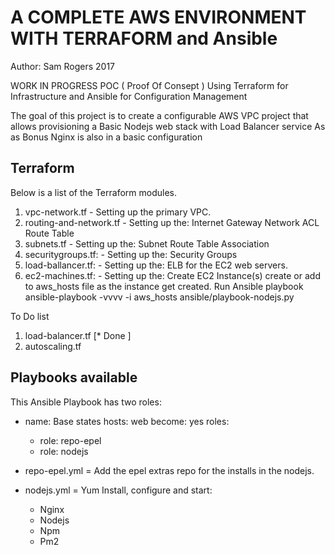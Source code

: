 # A COMPLETE AWS ENVIRONMENT WITH TERRAFORM and Ansible
Author: Sam Rogers
2017

WORK IN PROGRESS
POC ( Proof Of Consept ) Using Terraform for Infrastructure and Ansible for Configuration Management

The goal of this project is to  create a configurable AWS VPC project 
that allows provisioning a  Basic Nodejs web stack with Load Balancer service
As as Bonus Nginx is also in a basic configuration


## Terraform

Below is a list of the Terraform modules.

  1. vpc-network.tf	
    - Setting up the primary VPC.
  2. routing-and-network.tf
    - Setting up the:
	Internet Gateway
	Network ACL
	Route Table
  3. subnets.tf
    -  Setting up the:
	Subnet
	Route Table Association
  4. securitygroups.tf:
    -  Setting up the:
	Security Groups
  5. load-ballancer.tf:
    -  Setting up the:
	ELB for the EC2 web servers.
  6. ec2-machines.tf:
    -  Setting up the:
	Create EC2 Instance(s)
		create or add to aws_hosts file as the instance get created.
	Run Ansible playbook
	    ansible-playbook -vvvv -i aws_hosts  ansible/playbook-nodejs.py

To Do list

  1. load-balancer.tf [* Done ]
  1. autoscaling.tf	
  
## Playbooks available

This Ansible Playbook has two roles:
- name: Base states
  hosts: web
  become: yes 
  roles:
    - role: repo-epel 
    - role: nodejs

 - repo-epel.yml = Add the epel extras repo for the installs in the nodejs.
 - nodejs.yml = Yum Install, configure and start:
    -  Nginx
    -  Nodejs
    -  Npm
    -  Pm2
